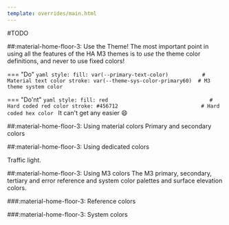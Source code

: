 ```yaml
---
template: overrides/main.html
---
```

\#TODO

##:material-home-floor-3: Use the Theme!
The most important point in using all the features of the HA M3 themes is to _use_ the theme color definitions, and never to use fixed colors!

=== "Do"
    ```yaml
      style:
        fill: var(--primary-text-color)           # Material text color
        stroke: var(--theme-sys-color-primary60)  # M3 theme system color
    ```

=== "Do'nt"
    ```yaml
      style:
        fill: red                                 # Hard coded red color
        stroke: #456712                           # Hard coded hex color
    ```
It can't get any easier :smile:


##:material-home-floor-3: Using material colors
Primary and secondary colors

##:material-home-floor-3: Using dedicated colors

Traffic light.


##:material-home-floor-3: Using M3 colors
The M3 primary, secondary, tertiary and error reference and system color palettes and surface elevation colors.

###:material-home-floor-3: Reference colors


###:material-home-floor-3: System colors
